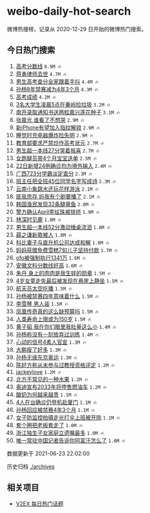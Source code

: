 # weibo-daily-hot-search

微博热搜榜，记录从 2020-12-29 日开始的微博热门搜索。

## 今日热门搜索

<!-- BEGIN -->

1. [高考分数线](https://s.weibo.com/weibo?q=%23%E9%AB%98%E8%80%83%E5%88%86%E6%95%B0%E7%BA%BF%23&Refer=top) `8.9M 🔥`
1. [蒋勇律师去世](https://s.weibo.com/weibo?q=%23%E8%92%8B%E5%8B%87%E5%BE%8B%E5%B8%88%E5%8E%BB%E4%B8%96%23&Refer=top) `4.7M 🔥`
1. [男生高考查分全家跟着手抖](https://s.weibo.com/weibo?q=%23%E7%94%B7%E7%94%9F%E9%AB%98%E8%80%83%E6%9F%A5%E5%88%86%E5%85%A8%E5%AE%B6%E8%B7%9F%E7%9D%80%E6%89%8B%E6%8A%96%23&Refer=top) `4.4M 🔥`
1. [孙杨8年禁赛减为4年3个月](https://s.weibo.com/weibo?q=%23%E5%AD%99%E6%9D%A88%E5%B9%B4%E7%A6%81%E8%B5%9B%E5%87%8F%E4%B8%BA4%E5%B9%B43%E4%B8%AA%E6%9C%88%23&Refer=top) `4.3M 🔥`
1. [高考成绩](https://s.weibo.com/weibo?q=%23%E9%AB%98%E8%80%83%E6%88%90%E7%BB%A9%23&Refer=top) `4.2M 🔥`
1. [3名大学生凌晨5点在秦岭捡垃圾](https://s.weibo.com/weibo?q=%233%E5%90%8D%E5%A4%A7%E5%AD%A6%E7%94%9F%E5%87%8C%E6%99%A85%E7%82%B9%E5%9C%A8%E7%A7%A6%E5%B2%AD%E6%8D%A1%E5%9E%83%E5%9C%BE%23&Refer=top) `3.2M 🔥`
1. [南开录取通知书送两粒嘉兴莲花种子](https://s.weibo.com/weibo?q=%23%E5%8D%97%E5%BC%80%E5%BD%95%E5%8F%96%E9%80%9A%E7%9F%A5%E4%B9%A6%E9%80%81%E4%B8%A4%E7%B2%92%E5%98%89%E5%85%B4%E8%8E%B2%E8%8A%B1%E7%A7%8D%E5%AD%90%23&Refer=top) `3.1M 🔥`
1. [张晨光 谁看了不想哭](https://s.weibo.com/weibo?q=%E5%BC%A0%E6%99%A8%E5%85%89%20%E8%B0%81%E7%9C%8B%E4%BA%86%E4%B8%8D%E6%83%B3%E5%93%AD&Refer=top) `2.9M 🔥`
1. [新iPhone有望加入指纹解锁](https://s.weibo.com/weibo?q=%23%E6%96%B0iPhone%E6%9C%89%E6%9C%9B%E5%8A%A0%E5%85%A5%E6%8C%87%E7%BA%B9%E8%A7%A3%E9%94%81%23&Refer=top) `2.9M 🔥`
1. [睡觉时充电器爆炸险失明](https://s.weibo.com/weibo?q=%23%E7%9D%A1%E8%A7%89%E6%97%B6%E5%85%85%E7%94%B5%E5%99%A8%E7%88%86%E7%82%B8%E9%99%A9%E5%A4%B1%E6%98%8E%23&Refer=top) `2.9M 🔥`
1. [教育部要求严禁炒作高考状元](https://s.weibo.com/weibo?q=%23%E6%95%99%E8%82%B2%E9%83%A8%E8%A6%81%E6%B1%82%E4%B8%A5%E7%A6%81%E7%82%92%E4%BD%9C%E9%AB%98%E8%80%83%E7%8A%B6%E5%85%83%23&Refer=top) `2.7M 🔥`
1. [男生超一本线27分哭着报喜](https://s.weibo.com/weibo?q=%23%E7%94%B7%E7%94%9F%E8%B6%85%E4%B8%80%E6%9C%AC%E7%BA%BF27%E5%88%86%E5%93%AD%E7%9D%80%E6%8A%A5%E5%96%9C%23&Refer=top) `2.7M 🔥`
1. [女跑腿员带4个月宝宝送单](https://s.weibo.com/weibo?q=%23%E5%A5%B3%E8%B7%91%E8%85%BF%E5%91%98%E5%B8%A64%E4%B8%AA%E6%9C%88%E5%AE%9D%E5%AE%9D%E9%80%81%E5%8D%95%23&Refer=top) `2.5M 🔥`
1. [22日新增24例确诊均为境外输入](https://s.weibo.com/weibo?q=%2322%E6%97%A5%E6%96%B0%E5%A2%9E24%E4%BE%8B%E7%A1%AE%E8%AF%8A%E5%9D%87%E4%B8%BA%E5%A2%83%E5%A4%96%E8%BE%93%E5%85%A5%23&Refer=top) `2.4M 🔥`
1. [广西723分学霸淡定查分](https://s.weibo.com/weibo?q=%23%E5%B9%BF%E8%A5%BF723%E5%88%86%E5%AD%A6%E9%9C%B8%E6%B7%A1%E5%AE%9A%E6%9F%A5%E5%88%86%23&Refer=top) `2.3M 🔥`
1. [班主任把全班45位同学名字写成诗](https://s.weibo.com/weibo?q=%23%E7%8F%AD%E4%B8%BB%E4%BB%BB%E6%8A%8A%E5%85%A8%E7%8F%AD45%E4%BD%8D%E5%90%8C%E5%AD%A6%E5%90%8D%E5%AD%97%E5%86%99%E6%88%90%E8%AF%97%23&Refer=top) `2.3M 🔥`
1. [云南小象跳水还玩花样游泳](https://s.weibo.com/weibo?q=%23%E4%BA%91%E5%8D%97%E5%B0%8F%E8%B1%A1%E8%B7%B3%E6%B0%B4%E8%BF%98%E7%8E%A9%E8%8A%B1%E6%A0%B7%E6%B8%B8%E6%B3%B3%23&Refer=top) `2.1M 🔥`
1. [匪我思存 妈我有个剧要播了](https://s.weibo.com/weibo?q=%E5%8C%AA%E6%88%91%E6%80%9D%E5%AD%98%20%E5%A6%88%E6%88%91%E6%9C%89%E4%B8%AA%E5%89%A7%E8%A6%81%E6%92%AD%E4%BA%86&Refer=top) `2.1M 🔥`
1. [韩国渔民发现32条腿章鱼](https://s.weibo.com/weibo?q=%23%E9%9F%A9%E5%9B%BD%E6%B8%94%E6%B0%91%E5%8F%91%E7%8E%B032%E6%9D%A1%E8%85%BF%E7%AB%A0%E9%B1%BC%23&Refer=top) `2.0M 🔥`
1. [警方确认April李玹珠被排挤](https://s.weibo.com/weibo?q=%23%E8%AD%A6%E6%96%B9%E7%A1%AE%E8%AE%A4April%E6%9D%8E%E7%8E%B9%E7%8F%A0%E8%A2%AB%E6%8E%92%E6%8C%A4%23&Refer=top) `1.9M 🔥`
1. [林深时见鹿](https://s.weibo.com/weibo?q=%23%E6%9E%97%E6%B7%B1%E6%97%B6%E8%A7%81%E9%B9%BF%23&Refer=top) `1.8M 🔥`
1. [男生超一本线52分激动捶桌流泪](https://s.weibo.com/weibo?q=%23%E7%94%B7%E7%94%9F%E8%B6%85%E4%B8%80%E6%9C%AC%E7%BA%BF52%E5%88%86%E6%BF%80%E5%8A%A8%E6%8D%B6%E6%A1%8C%E6%B5%81%E6%B3%AA%23&Refer=top) `1.8M 🔥`
1. [薛之谦新歌被人](https://s.weibo.com/weibo?q=%23%E8%96%9B%E4%B9%8B%E8%B0%A6%E6%96%B0%E6%AD%8C%E8%A2%AB%E4%BA%BA%23&Refer=top) `1.8M 🔥`
1. [科比妻子与直升机公司达成和解](https://s.weibo.com/weibo?q=%23%E7%A7%91%E6%AF%94%E5%A6%BB%E5%AD%90%E4%B8%8E%E7%9B%B4%E5%8D%87%E6%9C%BA%E5%85%AC%E5%8F%B8%E8%BE%BE%E6%88%90%E5%92%8C%E8%A7%A3%23&Refer=top) `1.8M 🔥`
1. [妈妈获赠免费雪糕7旬儿子坚持付款](https://s.weibo.com/weibo?q=%23%E5%A6%88%E5%A6%88%E8%8E%B7%E8%B5%A0%E5%85%8D%E8%B4%B9%E9%9B%AA%E7%B3%957%E6%97%AC%E5%84%BF%E5%AD%90%E5%9D%9A%E6%8C%81%E4%BB%98%E6%AC%BE%23&Refer=top) `1.7M 🔥`
1. [ofo被强制执行1341万](https://s.weibo.com/weibo?q=%23ofo%E8%A2%AB%E5%BC%BA%E5%88%B6%E6%89%A7%E8%A1%8C1341%E4%B8%87%23&Refer=top) `1.6M 🔥`
1. [安徽文科分数线好高](https://s.weibo.com/weibo?q=%23%E5%AE%89%E5%BE%BD%E6%96%87%E7%A7%91%E5%88%86%E6%95%B0%E7%BA%BF%E5%A5%BD%E9%AB%98%23&Refer=top) `1.6M 🔥`
1. [朱丹 身上的肉肉是我生娃的勋章](https://s.weibo.com/weibo?q=%E6%9C%B1%E4%B8%B9%20%E8%BA%AB%E4%B8%8A%E7%9A%84%E8%82%89%E8%82%89%E6%98%AF%E6%88%91%E7%94%9F%E5%A8%83%E7%9A%84%E5%8B%8B%E7%AB%A0&Refer=top) `1.5M 🔥`
1. [4岁女童走失最后被发现在悬崖上静坐](https://s.weibo.com/weibo?q=%234%E5%B2%81%E5%A5%B3%E7%AB%A5%E8%B5%B0%E5%A4%B1%E6%9C%80%E5%90%8E%E8%A2%AB%E5%8F%91%E7%8E%B0%E5%9C%A8%E6%82%AC%E5%B4%96%E4%B8%8A%E9%9D%99%E5%9D%90%23&Refer=top) `1.5M 🔥`
1. [航天员太空吃播](https://s.weibo.com/weibo?q=%23%E8%88%AA%E5%A4%A9%E5%91%98%E5%A4%AA%E7%A9%BA%E5%90%83%E6%92%AD%23&Refer=top) `1.5M 🔥`
1. [孙杨被禁赛四年意味着什么](https://s.weibo.com/weibo?q=%23%E5%AD%99%E6%9D%A8%E8%A2%AB%E7%A6%81%E8%B5%9B%E5%9B%9B%E5%B9%B4%E6%84%8F%E5%91%B3%E7%9D%80%E4%BB%80%E4%B9%88%23&Refer=top) `1.5M 🔥`
1. [李雪琴 男人装](https://s.weibo.com/weibo?q=%E6%9D%8E%E9%9B%AA%E7%90%B4%20%E7%94%B7%E4%BA%BA%E8%A3%85&Refer=top) `1.5M 🔥`
1. [凤凰传奇真的这么缺预算吗](https://s.weibo.com/weibo?q=%23%E5%87%A4%E5%87%B0%E4%BC%A0%E5%A5%87%E7%9C%9F%E7%9A%84%E8%BF%99%E4%B9%88%E7%BC%BA%E9%A2%84%E7%AE%97%E5%90%97%23&Refer=top) `1.5M 🔥`
1. [人类寿命上限或为150岁](https://s.weibo.com/weibo?q=%23%E4%BA%BA%E7%B1%BB%E5%AF%BF%E5%91%BD%E4%B8%8A%E9%99%90%E6%88%96%E4%B8%BA150%E5%B2%81%23&Refer=top) `1.5M 🔥`
1. [黄子韬 我在你们眼里我肚量这么小](https://s.weibo.com/weibo?q=%E9%BB%84%E5%AD%90%E9%9F%AC%20%E6%88%91%E5%9C%A8%E4%BD%A0%E4%BB%AC%E7%9C%BC%E9%87%8C%E6%88%91%E8%82%9A%E9%87%8F%E8%BF%99%E4%B9%88%E5%B0%8F&Refer=top) `1.4M 🔥`
1. [孙杨称没有一刻放弃过训练](https://s.weibo.com/weibo?q=%23%E5%AD%99%E6%9D%A8%E7%A7%B0%E6%B2%A1%E6%9C%89%E4%B8%80%E5%88%BB%E6%94%BE%E5%BC%83%E8%BF%87%E8%AE%AD%E7%BB%83%23&Refer=top) `1.4M 🔥`
1. [心动的信号4素人官宣](https://s.weibo.com/weibo?q=%23%E5%BF%83%E5%8A%A8%E7%9A%84%E4%BF%A1%E5%8F%B74%E7%B4%A0%E4%BA%BA%E5%AE%98%E5%AE%A3%23&Refer=top) `1.3M 🔥`
1. [大鹏瘦了好多](https://s.weibo.com/weibo?q=%23%E5%A4%A7%E9%B9%8F%E7%98%A6%E4%BA%86%E5%A5%BD%E5%A4%9A%23&Refer=top) `1.3M 🔥`
1. [孙杨无缘东京奥运](https://s.weibo.com/weibo?q=%23%E5%AD%99%E6%9D%A8%E6%97%A0%E7%BC%98%E4%B8%9C%E4%BA%AC%E5%A5%A5%E8%BF%90%23&Refer=top) `1.3M 🔥`
1. [陈好方称从未参与过教授资格评定](https://s.weibo.com/weibo?q=%23%E9%99%88%E5%A5%BD%E6%96%B9%E7%A7%B0%E4%BB%8E%E6%9C%AA%E5%8F%82%E4%B8%8E%E8%BF%87%E6%95%99%E6%8E%88%E8%B5%84%E6%A0%BC%E8%AF%84%E5%AE%9A%23&Refer=top) `1.2M 🔥`
1. [jackeylove](https://s.weibo.com/weibo?q=jackeylove&Refer=top) `1.2M 🔥`
1. [北方不常见的一种水果](https://s.weibo.com/weibo?q=%23%E5%8C%97%E6%96%B9%E4%B8%8D%E5%B8%B8%E8%A7%81%E7%9A%84%E4%B8%80%E7%A7%8D%E6%B0%B4%E6%9E%9C%23&Refer=top) `1.2M 🔥`
1. [奥迪宣布2033年将停售燃油车](https://s.weibo.com/weibo?q=%23%E5%A5%A5%E8%BF%AA%E5%AE%A3%E5%B8%832033%E5%B9%B4%E5%B0%86%E5%81%9C%E5%94%AE%E7%87%83%E6%B2%B9%E8%BD%A6%23&Refer=top) `1.2M 🔥`
1. [酸奶为何越来越贵](https://s.weibo.com/weibo?q=%23%E9%85%B8%E5%A5%B6%E4%B8%BA%E4%BD%95%E8%B6%8A%E6%9D%A5%E8%B6%8A%E8%B4%B5%23&Refer=top) `1.1M 🔥`
1. [4人在台确诊仍登机赴厦门](https://s.weibo.com/weibo?q=%234%E4%BA%BA%E5%9C%A8%E5%8F%B0%E7%A1%AE%E8%AF%8A%E4%BB%8D%E7%99%BB%E6%9C%BA%E8%B5%B4%E5%8E%A6%E9%97%A8%23&Refer=top) `1.1M 🔥`
1. [孙杨回应被禁赛4年3个月](https://s.weibo.com/weibo?q=%23%E5%AD%99%E6%9D%A8%E5%9B%9E%E5%BA%94%E8%A2%AB%E7%A6%81%E8%B5%9B4%E5%B9%B43%E4%B8%AA%E6%9C%88%23&Refer=top) `1.1M 🔥`
1. [女子防监控拍摄走光打伞上班被开除](https://s.weibo.com/weibo?q=%23%E5%A5%B3%E5%AD%90%E9%98%B2%E7%9B%91%E6%8E%A7%E6%8B%8D%E6%91%84%E8%B5%B0%E5%85%89%E6%89%93%E4%BC%9E%E4%B8%8A%E7%8F%AD%E8%A2%AB%E5%BC%80%E9%99%A4%23&Refer=top) `1.1M 🔥`
1. [套个圈把老板套走了](https://s.weibo.com/weibo?q=%23%E5%A5%97%E4%B8%AA%E5%9C%88%E6%8A%8A%E8%80%81%E6%9D%BF%E5%A5%97%E8%B5%B0%E4%BA%86%23&Refer=top) `1.0M 🔥`
1. [浙江独生子女家庭立遗嘱最多](https://s.weibo.com/weibo?q=%23%E6%B5%99%E6%B1%9F%E7%8B%AC%E7%94%9F%E5%AD%90%E5%A5%B3%E5%AE%B6%E5%BA%AD%E7%AB%8B%E9%81%97%E5%98%B1%E6%9C%80%E5%A4%9A%23&Refer=top) `1.0M 🔥`
1. [唯一常驻中国记者告诉你阿富汗怎么了](https://s.weibo.com/weibo?q=%23%E5%94%AF%E4%B8%80%E5%B8%B8%E9%A9%BB%E4%B8%AD%E5%9B%BD%E8%AE%B0%E8%80%85%E5%91%8A%E8%AF%89%E4%BD%A0%E9%98%BF%E5%AF%8C%E6%B1%97%E6%80%8E%E4%B9%88%E4%BA%86%23&Refer=top) `1.0M 🔥`

数据更新于 2021-06-23 22:02:00

<!-- END -->

历史归档 [./archives](./archives)

## 相关项目

- [V2EX 每日热门话题](https://github.com/boojack/v2ex-daily-hot-topic)

